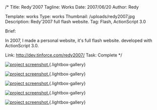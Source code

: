 /*
Title: Redy'2007
Tagline: Works
Date: 2007/06/20
Author: Redy

Template: works
Type: works
Thumbnail: /uploads/redy2007.jpg
Description: Redy'2007 full flash website.
Tag: Flash, ActionScript 3.0

Brief: <p>In 2007, I made ​​a personal website, it's full flash website. developed with ActionScript 3.0.</p>
Link: http://dev.tinforce.com/redy2007/
Task: Complete
*/

[0]: %image_url%/redy2007.jpg  "Redy'2007"
[1]: %image_url%/works/redy2007/redy2007_1_s.jpg  "Redy'2007"
[2]: %image_url%/works/redy2007/redy2007_2_s.jpg  "Redy'2007"
[3]: %image_url%/works/redy2007/redy2007_3_s.jpg  "Redy'2007"
[4]: %image_url%/works/redy2007/redy2007_4_s.jpg  "Redy'2007"

[![project screenshot.][0]](%image_url%/redy2007.jpg "screenshot"){.lightbox-gallery}

[![project screenshot.][1]](%image_url%/works/redy2007/redy2007_1.jpg "screenshot"){.lightbox-gallery}

[![project screenshot.][2]](%image_url%/works/redy2007/redy2007_2.jpg "screenshot"){.lightbox-gallery}

[![project screenshot.][3]](%image_url%/works/redy2007/redy2007_3.jpg "screenshot"){.lightbox-gallery}

[![project screenshot.][4]](%image_url%/works/redy2007/redy2007_4.jpg "screenshot"){.lightbox-gallery}